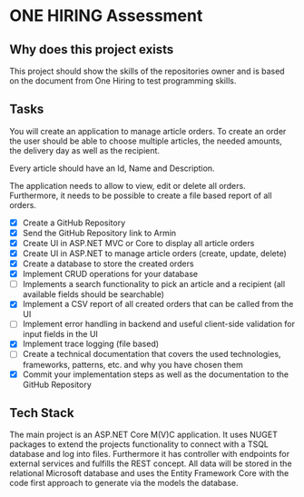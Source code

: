 # ONE HIRING Assessment

## Why does this project exists
This project should show the skills of the repositories owner and is based on the document from One Hiring to test programming skills.

## Tasks
You will create an application to manage article orders. To create an order the user should be able to 
choose multiple articles, the needed amounts, the delivery day as well as the recipient. 

Every article should have an Id, Name and Description.

The application needs to allow to view, edit or delete all orders. Furthermore, it needs to be possible to 
create a file based report of all orders.

- [X] Create a GitHub Repository
- [X] Send the GitHub Repository link to Armin
- [X] Create UI in ASP.NET MVC or Core to display all article orders
- [X] Create UI in ASP.NET to manage article orders (create, update, delete)
- [X] Create a database to store the created orders
- [X] Implement CRUD operations for your database
- [ ] Implements a search functionality to pick an article and a recipient (all available fields should be searchable)
- [X] Implement a CSV report of all created orders that can be called from the UI
- [ ] Implement error handling in backend and useful client-side validation for input fields in the UI
- [X] Implement trace logging (file based)
- [ ] Create a technical documentation that covers the used technologies, frameworks, patterns, etc. and why you have chosen them
- [X] Commit your implementation steps as well as the documentation to the GitHub Repository

## Tech Stack
The main project is an ASP.NET Core M(V)C application. It uses NUGET packages to extend the projects functionality to
connect with a TSQL database and log into files. Furthermore it has controller with endpoints for external services and fulfills the REST concept.
All data will be stored in the relational Microsoft database and uses the Entity Framework Core with the code first approach to generate via the models the database.

